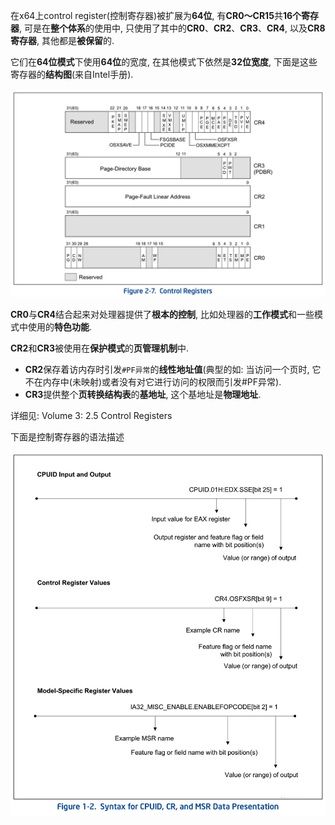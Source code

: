 在x64上control register(控制寄存器)被扩展为**64位**, 有**CR0～CR15**共**16个寄存器**, 可是在**整个体系**的使用中, 只使用了其中的**CR0**、**CR2**、**CR3**、**CR4**, 以及**CR8寄存器**, 其他都是**被保留**的. 

它们在**64位模式**下使用**64位**的宽度, 在其他模式下依然是**32位宽度**, 下面是这些寄存器的**结构图**(来自Intel手册). 

![2020-03-09-09-14-33.png](./images/2020-03-09-09-14-33.png)

**CR0**与**CR4**结合起来对处理器提供了**根本的控制**, 比如处理器的**工作模式**和一些模式中使用的**特色功能**. 

**CR2**和**CR3**被使用在**保护模式**的**页管理机制**中. 

- **CR2**保存着访内存时引发`#PF异常`的**线性地址值**(典型的如: 当访问一个页时, 它不在内存中(未映射)或者没有对它进行访问的权限而引发#PF异常). 
- **CR3**提供整个**页转换结构表**的**基地址**, 这个基地址是**物理地址**. 

详细见: Volume 3: 2.5 Control Registers

下面是控制寄存器的语法描述

![2020-03-09-09-11-38.png](./images/2020-03-09-09-11-38.png)